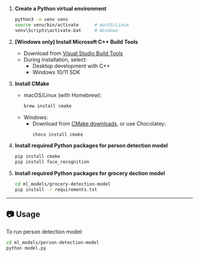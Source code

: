 1. **Create a Python virtual environment**
    ```bash
    python3 -m venv venv
    source venv/bin/activate      # macOS/Linux
    venv\Scripts\activate.bat     # Windows
    ```

2. **[Windows only] Install Microsoft C++ Build Tools**
    - Download from [Visual Studio Build Tools](https://visualstudio.microsoft.com/visual-cpp-build-tools/)
    - During installation, select:
        - Desktop development with C++
        - Windows 10/11 SDK

3. **Install CMake**
    - macOS/Linux (with Homebrew):
      ```bash
      brew install cmake
      ```
    - Windows:
      - Download from [CMake downloads](https://cmake.org/download/), or use Chocolatey:
        ```bash
        choco install cmake
        ```

4. **Install required Python packages for person detection model**
    ```bash
    pip install cmake
    pip install face_recognition
    ```

5. **Install required Python packages for grocery dection model**
    ```bash
    cd ml_models/grocery-detection-model
    pip install -r requirements.txt
    ```
---

## 📷 Usage

To run person detection model:
```bash
cd ml_models/person-detection-model
python model.py
```